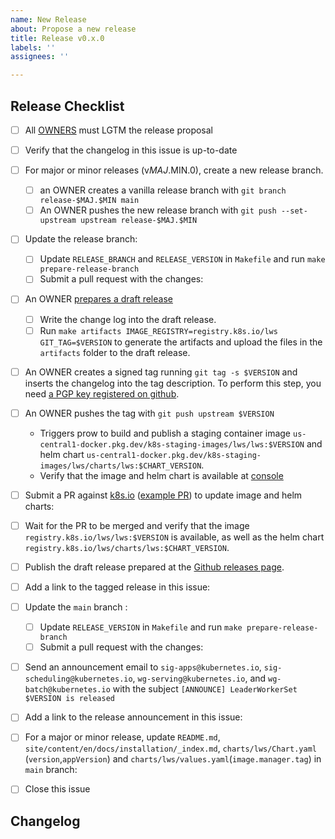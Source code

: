 ```yaml
---
name: New Release
about: Propose a new release
title: Release v0.x.0
labels: ''
assignees: ''

---
```


## Release Checklist
<!--
Please do not remove items from the checklist
-->
- [ ] All [OWNERS](https://github.com/kubernetes-sigs/lws/blob/main/OWNERS) must LGTM the release proposal
- [ ] Verify that the changelog in this issue is up-to-date
- [ ] For major or minor releases (v$MAJ.$MIN.0), create a new release branch.
  - [ ] an OWNER creates a vanilla release branch with
        `git branch release-$MAJ.$MIN main`
  - [ ] An OWNER pushes the new release branch with
        `git push --set-upstream upstream release-$MAJ.$MIN`
- [ ] Update the release branch:
  - [ ] Update `RELEASE_BRANCH` and `RELEASE_VERSION` in `Makefile` and run `make prepare-release-branch`
  - [ ] Submit a pull request with the changes: <!-- example kubernetes-sigs/kueue#4698 -->
- [ ] An OWNER [prepares a draft release](https://github.com/kubernetes-sigs/lws/releases)
  - [ ] Write the change log into the draft release.
  - [ ] Run
      `make artifacts IMAGE_REGISTRY=registry.k8s.io/lws GIT_TAG=$VERSION`
      to generate the artifacts and upload the files in the `artifacts` folder
      to the draft release.
- [ ] An OWNER creates a signed tag running
     `git tag -s $VERSION`
      and inserts the changelog into the tag description.
      To perform this step, you need [a PGP key registered on github](https://docs.github.com/en/authentication/managing-commit-signature-verification/checking-for-existing-gpg-keys).
- [ ] An OWNER pushes the tag with
      `git push upstream $VERSION`
  - Triggers prow to build and publish a staging container image
      `us-central1-docker.pkg.dev/k8s-staging-images/lws/lws:$VERSION` and helm chart
      `us-central1-docker.pkg.dev/k8s-staging-images/lws/charts/lws:$CHART_VERSION`.
  - Verify that the image and helm chart is available at [console](https://console.cloud.google.com/artifacts/docker/k8s-staging-images/us-central1/lws)
- [ ] Submit a PR against [k8s.io](https://github.com/kubernetes/k8s.io) ([example PR](https://github.com/kubernetes/k8s.io/pull/7985)) to update image and helm charts: <!-- example kubernetes/k8s.io#3612-->
- [ ] Wait for the PR to be merged and verify that the image `registry.k8s.io/lws/lws:$VERSION` is available, as well as the helm chart `registry.k8s.io/lws/charts/lws:$CHART_VERSION`.
- [ ] Publish the draft release prepared at the [Github releases page](https://github.com/kubernetes-sigs/lws/releases).
- [ ] Add a link to the tagged release in this issue: <!-- example https://github.com/kubernetes-sigs/lws/releases/tag/v0.1.0 -->
- [ ] Update the `main` branch :
  - [ ] Update `RELEASE_VERSION` in `Makefile` and run `make prepare-release-branch`
  - [ ] Submit a pull request with the changes: <!-- example kubernetes-sigs/kueue#4891 -->
- [ ] Send an announcement email to `sig-apps@kubernetes.io`, `sig-scheduling@kubernetes.io`, `wg-serving@kubernetes.io`, and `wg-batch@kubernetes.io` with the subject `[ANNOUNCE] LeaderWorkerSet $VERSION is released`
- [ ] Add a link to the release announcement in this issue: <!-- example https://groups.google.com/a/kubernetes.io/g/wg-batch/c/-gZOrSnwDV4 -->
- [ ] For a major or minor release, update `README.md`, `site/content/en/docs/installation/_index.md`, `charts/lws/Chart.yaml` (`version`,`appVersion`) and `charts/lws/values.yaml`(`image.manager.tag`)
      in `main` branch: <!-- example #215 -->
- [ ] Close this issue


## Changelog
<!--
Describe changes since the last release here.
-->
